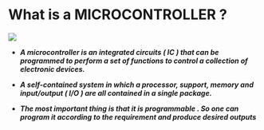 # What is a MICROCONTROLLER ?
<h5>
   <img src="https://github.com/IoT-Buzz/IoT/blob/main/hardware/arduino-uno/pics/microcontroller%20.png">

  
* A microcontroller is an integrated circuits ( IC ) that can be programmed to
perform a set of functions to control a collection of electronic devices.
* A self-contained system in which a processor, support, memory and
input/output ( I/O ) are all contained in a single package.

* The most important thing is that it is programmable . So one can program it
according to the requirement and produce desired outputs

</h5>

  
